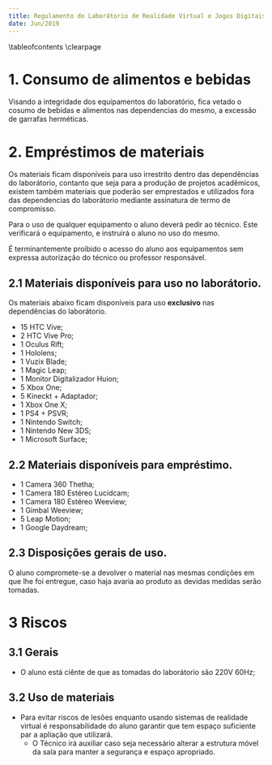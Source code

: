 ```yaml
---
title: Regulamento do Laborátorio de Realidade Virtual e Jogos Digitais
date: Jun/2019
---
```


\tableofcontents
\clearpage

# 1. Consumo de alimentos e bebidas

Visando a integridade dos equipamentos do laboratório, fica vetado o cosumo de bebidas e alimentos nas dependencias do mesmo, a excessão de garrafas herméticas.

# 2. Empréstimos de materiais

Os materiais ficam disponíveis para uso irrestrito dentro das dependências do laborátorio, contanto que seja para a produção de projetos acadêmicos, existem também materiais que poderão ser emprestados e utilizados fora das dependencias do laborátorio mediante assinatura de termo de compromisso.

Para o uso de qualquer equipamento o aluno deverá pedir ao técnico. Este verificará o equipamento, e instruirá o aluno no uso do mesmo.

É terminantemente proibido o acesso do aluno aos equipamentos sem expressa autorização do técnico ou professor responsável.

## 2.1 Materiais disponíveis para uso no laborátorio.

Os materiais abaixo ficam disponíveis para uso **exclusivo** nas dependências do laborátorio.

- 15 HTC Vive;
- 2 HTC Vive Pro;
- 1 Oculus Rift;
- 1 Hololens;
- 1 Vuzix Blade;
- 1 Magic Leap;
- 1 Monitor Digitalizador Huion;
- 5 Xbox One;
- 5 Kineckt + Adaptador;
- 1 Xbox One X;
- 1 PS4 + PSVR;
- 1 Nintendo Switch;
- 1 Nintendo New 3DS;
- 1 Microsoft Surface;

## 2.2 Materiais disponíveis para empréstimo.

-  1 Camera 360 Thetha;
-  1 Camera 180 Estéreo Lucidcam;
-  1 Camera 180 Estéreo Weeview;
-  1 Gimbal Weeview;
-  5 Leap Motion;
-  1 Google Daydream;


## 2.3 Disposições gerais de uso.

O aluno compromete-se a devolver o material nas mesmas condições em que lhe foi entregue, caso haja avaria ao produto as devidas medidas serão tomadas.



# 3 Riscos

## 3.1 Gerais
- O aluno está ciênte de que as tomadas do laborátorio são 220V 60Hz;


## 3.2 Uso de materiais

- Para evitar riscos de lesões enquanto usando sistemas de realidade virtual é responsabilidade do aluno garantir que tem espaço suficiente par a apliação que utilizará.
	- O Técnico irá auxiliar caso seja necessário alterar a estrutura móvel da sala para manter a segurança e espaço apropriado.